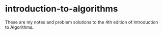 # introduction-to-algorithms
These are my notes and problem solutions to the 4th edition of Introduction to Algorithms.
